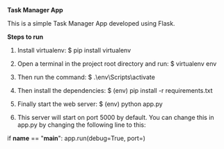 **Task Manager App**

This is a simple Task Manager App developed using Flask. 

**Steps to run**

1) Install virtualenv:
$ pip install virtualenv

2) Open a terminal in the project root directory and run:
$ virtualenv env

3) Then run the command:
$ .\env\Scripts\activate

4) Then install the dependencies:
$ (env) pip install -r requirements.txt

5) Finally start the web server:
$ (env) python app.py

6) This server will start on port 5000 by default. You can change this in app.py by changing the following line to this:

if __name__ == "__main__":
    app.run(debug=True, port=<desired port>)  
 
